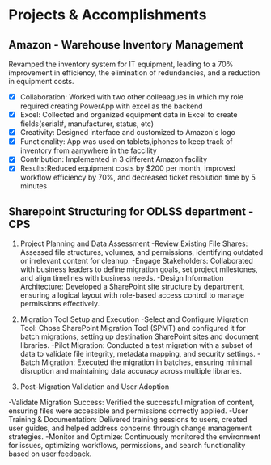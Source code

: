 # Projects & Accomplishments

## Amazon - Warehouse Inventory Management 

Revamped the inventory system for IT equipment, leading to a 70% improvement in efficiency, the elimination of redundancies, and a reduction in equipment costs.

 - [x] Collaboration: Worked with two other colleaagues in which my role required creating PowerApp with excel as the backend
 - [x] Excel: Collected and organized equipment data in Excel to create fields(serial#, manufacturer, status, etc)
 - [x] Creativity: Designed interface and customized to Amazon's logo
 - [x] Functionality: App was used on tablets,iphones to keep track of inventory from aanywhere in the faccility
 - [x] Contribution: Implemented in 3 different Amazon facility
 - [x] Results:Reduced equipment costs by $200 per month, improved workflow efficiency by 70%, and decreased ticket resolution time by 5 minutes

## Sharepoint Structuring for ODLSS department - CPS

1. Project Planning and Data Assessment
-Review Existing File Shares: Assessed file structures, volumes, and permissions, identifying outdated or irrelevant content for cleanup.
-Engage Stakeholders: Collaborated with business leaders to define migration goals, set project milestones, and align timelines with business needs.
-Design Information Architecture: Developed a SharePoint site structure by department, ensuring a logical layout with role-based access control to manage permissions effectively.

2. Migration Tool Setup and Execution
-Select and Configure Migration Tool: Chose SharePoint Migration Tool (SPMT) and configured it for batch migrations, setting up destination SharePoint sites and document libraries.
-Pilot Migration: Conducted a test migration with a subset of data to validate file integrity, metadata mapping, and security settings.
-Batch Migration: Executed the migration in batches, ensuring minimal disruption and maintaining data accuracy across multiple libraries.

3. Post-Migration Validation and User Adoption
   
-Validate Migration Success: Verified the successful migration of content, ensuring files were accessible and permissions correctly applied.
-User Training & Documentation: Delivered training sessions to users, created user guides, and helped address concerns through change management strategies.
-Monitor and Optimize: Continuously monitored the environment for issues, optimizing workflows, permissions, and search functionality based on user feedback.

